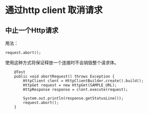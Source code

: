 # 通过http client 取消请求

## 中止一个Http请求

用法：
```
request.abort();
```

使用这种方式将保证释放一个连接时不会销毁整个请求体。
```
    @Test
    public void abortRequest() throws Exception {
        HttpClient clent = HttpClientBuilder.create().build();
        HttpGet request = new HttpGet(SAMPLE_URL);
        HttpResponse response = clent.execute(request);
        
        System.out.println(response.getStatusLine());
        request.abort();
    }
```
